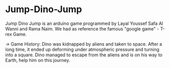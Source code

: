 # Jump-Dino-Jump
Jump Dino Jump is an arduino game programmed by Layal Youssef Safa Al Wanni and Rama Naim. We had as reference the famous "google game" - T-rex Game.

-> Game History: Dino was kidnapped by aliens and taken to space. After a long time, it ended up deforming under atmospheric pressure and turning into a square.
Dino managed to escape from the aliens and is on his way to Earth, help him on this journey.
